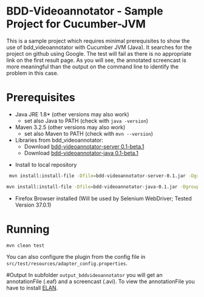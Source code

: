 # BDD-Videoannotator - Sample Project for Cucumber-JVM
This is a sample project which requires minimal prerequisites to show the use of bdd_videoannotator
with Cucumber JVM (Java). It searches for the project on github using Google. The test will fail as there is no appropriate link on the first result page. As you will see, the annotated screencast is more meaningful than the output on the command line to identify the problem in this case.

# Prerequisites
- Java JRE 1.8* (other versions may also work)
  * set also Java to PATH (check with `java -version`)
- Maven 3.2.5 (other versions may also work)
  * set also Maven to PATH (check with `mvn --version`)
- Libraries from bdd_videoannotator:
  * Download [bdd-videoannotator-server 0.1-beta.1](https://github.com/shell88/bdd_videoannotator/releases/download/v0.1-beta.1/bdd-videoannotator-server-0.1.jar) 
  * Download [bdd-videoannotator-java 0.1-beta.1](https://github.com/shell88/bdd_videoannotator/releases/download/v0.1-beta.1/bdd-videoannotator-java-0.1.jar)
 * Install to local repository
```sh
 mvn install:install-file -Dfile=bdd-videoannotator-server-0.1.jar -DgroupId=com.github.shell88 -DartifactId=bdd-videoannotator-server -Dversion=0.1-beta.1 -Dpackaging=JAR
```
```sh
mvn install:install-file -Dfile=bdd-videoannotator-java-0.1.jar -DgroupId=com.github.shell88 -DartifactId=bdd-videoannotator-java -Dversion=0.1-beta.1 -Dpackaging=JAR
```
- Firefox Browser installed (Will be used by Selenium WebDriver; Tested Version 37.0.1)

# Running

```sh
mvn clean test
```
You can also configure the plugin from the config file in `src/test/resources/adapter_config.properties`.

#Output
In subfolder `output_bddvideoannotator` you will get an annotationFile (.eaf) and a screencast (.avi).
To view the annotationFile you have to install [ELAN](https://tla.mpi.nl/tools/tla-tools/elan/download/).
 


